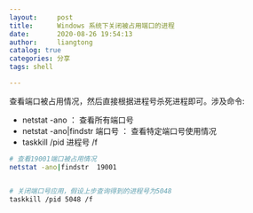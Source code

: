 ```yaml
---
layout:     post
title:      Windows 系统下关闭被占用端口的进程
date:       2020-08-26 19:54:13
author:     liangtong
catalog: true
categories: 分享
tags: shell

---
```




查看端口被占用情况，然后直接根据进程号杀死进程即可。涉及命令:

+ netstat -ano ： 查看所有端口号 
+ netstat -ano|findstr 端口号 ： 查看特定端口号使用情况
+ taskkill /pid 进程号 /f


```bash
# 查看19001端口被占用情况
netstat -ano|findstr  19001


# 关闭端口号应用，假设上步查询得到的进程号为5048
taskkill /pid 5048 /f

```









